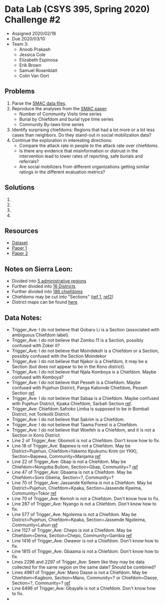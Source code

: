 # Data Lab (CSYS 395, Spring 2020) Challenge #2
- Assigned 2020/02/18
- Due 2020/03/10
- Team 3:
  - Anoob Prakash
  - Jessica Cole
  - Elizabeth Espinosa
  - Erik Brown
  - Samuel Rosenblatt
  - Colin Van Oort


## Problems
 1. Parse the [SMAC data files](https://figshare.com/articles/Social_Mobilization_Action_Consortium_Community_Engagement_data_from_the_2014-2016_Sierra_Leone_Ebola_outbreak/8247002).
 2. Reproduce the analyses from the [SMAC paper](https://www.biorxiv.org/content/10.1101/661959v1).
    - Number of Community Visits time series
    - Burial by Chiefdom and burial type time series
    - Community By-laws time series
 3. Identify surprising chiefdoms: Regions that had a lot more or a lot less cases than neighbors.
 Do they stand-out in social mobilization data?
 4. Continue the exploration in interesting directions:
    - Compare the attack rate in people to the attack rate over chiefdoms.
    - Is there any evidence that misinformation or distrust in the intervention lead to
lower rates of reporting, safe burials and referrals?
    - Are social mobilizers from different organizations getting similar ratings in the
different evaluation metrics?

## Solutions
 1.
 2.
 3.
 4.

## Resources
 - [Dataset](https://figshare.com/articles/Social_Mobilization_Action_Consortium_Community_Engagement_data_from_the_2014-2016_Sierra_Leone_Ebola_outbreak/8247002)
 - [Paper 1](https://www.biorxiv.org/content/10.1101/661959v1)
 - [Paper 2](https://www.pnas.org/content/113/16/4488)
 
## Notes on Sierra Leon:
 - Divided into [5 administrative regions](https://en.wikipedia.org/wiki/Provinces_of_Sierra_Leone)
 - Further divided into [16 Districts](https://en.wikipedia.org/wiki/Districts_of_Sierra_Leone)
 - Further divided into [186 chiefdoms](https://en.wikipedia.org/wiki/Chiefdoms_of_Sierra_Leone)
 - Chiefdoms may be cut into "Sections" ([ref 1](https://www.humanitarianresponse.info/sites/www.humanitarianresponse.info/files/documents/files/ocha_sle_ref_kono_landscape.pdf), [ref2](https://reliefweb.int/sites/reliefweb.int/files/resources/ocha_sle_ref_bonthe_landscape.pdf))
 - District maps can be found [here](https://reliefweb.int/updates?source=1503&format=12.12570&advanced-search=(PC211)#content)
 
## Data Notes:
 - Trigger_Ave: I do not believe that Gobaru Li is a Section (associated with ambiguous Chiefdom label).
 - Trigger_Ave: I do not believe that Zombo 11 is a Section, possibly confused with Zoker II?
 - Trigger_Ave: I do not believe that Moindekoh is a Chiefdom or a Section, possibly confused with the Section Moindekor
 - Trigger_Ave: I do not believe that Njakor is a Chiefdom, it may be a Section (but does not appear to be in the Kono district).
 - Trigger_Ave: I do not believe that Njala Komboya is a Chiefdom. Maybe confused with Komboya?
 - Trigger_Ave: I do not believe that Pesseh is a Chiefdom. Maybe confused with Pujehun District, Panga Kabonde Chiefdom, Pesseh Section [ref](https://reliefweb.int/sites/reliefweb.int/files/resources/ocha_sle_ref_pujehun_landscape.pdf).
 - Trigger_Ave: I do not believe that Sabaa is a Chiefdom. Maybe confused with Pujehun District, Kpaka Chiefdom, Sarbah Section [ref](https://reliefweb.int/sites/reliefweb.int/files/resources/ocha_sle_ref_pujehun_landscape.pdf).
 - Trigger_Ave: Chiefdom Safroko Limba is supposed to be in Bombali District, not Tonkolili District.
 - Trigger_Ave: I do not believe that Sakrim is a Chiefdom.
 - Trigger_Ave: I do not believe that Taama Forest is a Chiefdom.
 - Trigger_Ave: I do not believe that Woefeh is a Chiefdom, and it is not a Section in Kono District.
 - Line 2 of Trigger_Ave: Gbomoti is not a Chiefdom. Don't know how to fix.
 - Line 18 of Trigger_Ave: Bapewa is not a Chiefdom. May be District=Pujehun, Chiefdom=Yakemo Kpukumu Krim (or YKK), Section=Bapewa, Community=Manjama [ref](https://www.bsg.ox.ac.uk/sites/default/files/2018-06/Jones_Perfromance%20Managment%20in%20Sierra%20Leone.pdf)
 - Line 22 of Trigger_Ave: Gbap is not a Chiefdom. May be Chiefdom=Nongoba Bullom, Section=Gbap, Community=? [ref](https://reliefweb.int/sites/reliefweb.int/files/resources/ocha_sle_ref_bonthe_landscape.pdf)
 - Line 47 of Trigger_Ave: Gbaama is not a Chiefdom. May be Chiefdom=Soro Gbema, Section=?, Community=?
 - Line 70 of Trigger_Ave: Jassande Keifema is not a Chiefdom. May be District=Pujehun, Chiefdom=Kpaka, Section=Jassende Kpeima, Community=Tokor [ref](https://reliefweb.int/sites/reliefweb.int/files/resources/ocha_sle_ref_pujehun_landscape.pdf)
 - Line 70 of Trigger_Ave: Kemoh is not a Chiefdom. Don't know how to fix.
 - Line 287 of Trigger_Ave: Nyango is not a Chiefdom. Don't know how to fix.
 - Line 577 of Trigger_Ave: Ngoleima is not a Chiefdom. May be District=Pujehun, Chiefdom=Kpaka, Section=Jassende Ngoleima, Community=Lahun [ref](https://reliefweb.int/sites/reliefweb.int/files/resources/ocha_sle_ref_pujehun_landscape.pdf)
 - Line 1127 of Trigger_Ave: Chepo is not a Chiefdom. May be Chiefdom=Dema, Section=Chepo, Community=Gambia [ref](https://reliefweb.int/sites/reliefweb.int/files/resources/ocha_sle_ref_bonthe_landscape.pdf)
 - Line 1416 of Trigger_Ave: Owawor is not a Chiefdom. Don't know how to fix.
 - Line 1815 of Trigger_Ave: Gbaama is not a Chiefdom. Don't know how to fix.
 - Lines 2296 and 2297 of Trigger_Ave: Seem like they may be data collected for the same region on the same date? Should be combined?
 - Lines 4961 of Trigger_Ave: Mano Dasse is not a Chiefdom. May be Chiefdom=Kagboro, Section=Mano, Community=? or Chiefdom=Dasse, Section=?, Community=? [ref](https://reliefweb.int/map/sierra-leone/sierra-leone-moyamba-district-reference-map-28-july-2015)
 - Line 6496 of Trigger_Ave: Gbayafe is not a Chiefdom. Don't know how to fix.
 - 
 
 